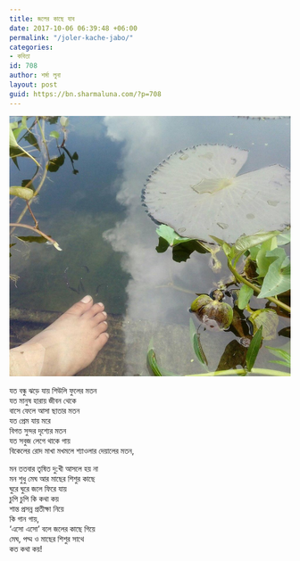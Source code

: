 ```yaml
---
title: জলের কাছে যাব
date: 2017-10-06 06:39:48 +06:00
permalink: "/joler-kache-jabo/"
categories:
- কবিতা
id: 708
author: শর্মা লুনা
layout: post
guid: https://bn.sharmaluna.com/?p=708
---
```


[![](/assets/images/wp-content/uploads/2017/10/22196229_1713518741992118_461234729957525691_n.jpg)](/assets/images/wp-content/uploads/2017/10/22196229_1713518741992118_461234729957525691_n.jpg)

যত বন্ধু ঝড়ে যায় শিউলি ফুলের মতন  
যত মানুষ হারায় জীবন থেকে  
বাসে ফেলে আসা ছাতার মতন  
যত প্রেম যায় মরে  
বিগত সুন্দর দৃশ্যের মতন  
যত সবুজ লেগে থাকে গায়  
বিকেলের রোদ মাখা মখমলে শ্যাওলার দেয়ালের মতন,

মন ততবার তৃষিত দু:খী আসলে হয় না  
মন শুধু মেঘ আর মাছের শিশুর কাছে  
ঘুরে ঘুরে জলে ফিরে যায়  
চুপি চুপি কি কথা কয়  
শান্ত প্রসন্ন প্রতীক্ষা নিয়ে  
কি গান গায়,  
‘এসো এসো’ বলে জলের কাছে গিয়ে  
মেঘ, পদ্ম ও মাছের শিশুর সাথে  
কত কথা কয়!
